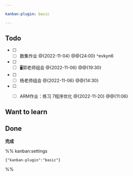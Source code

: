 ```yaml
---

kanban-plugin: basic

---
```


## Todo

- [ ] - [ ] 数集作业 @{2022-11-04} @@{24:00} ^evkyn6
- [ ] - [ ] 🖥️郭老师组会 @{2022-11-06} @@{19:30}
- [ ] - [ ] 杨老师组会 @{2022-11-06} @@{14:30}
- [ ] - [ ] ARM作业：练习 7程序优化   @{2022-11-20} @@{11:06}


## Want to learn



## Done

**完成**




%% kanban:settings
```
{"kanban-plugin":"basic"}
```
%%